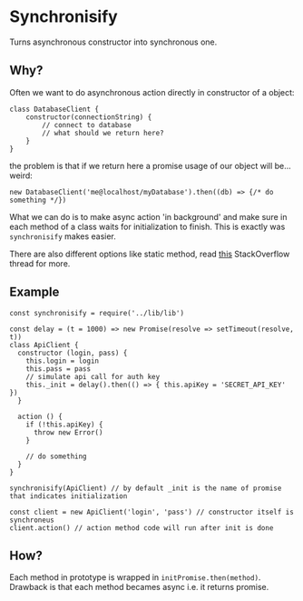 Synchronisify
=============
Turns asynchronous constructor into synchronous one.

Why?
----
Often we want to do asynchronous action directly in constructor of a object:
```
class DatabaseClient {
    constructor(connectionString) {
        // connect to database
        // what should we return here?
    }
}
```
the problem is that if we return here a promise usage of our object will be... weird:

```new DatabaseClient('me@localhost/myDatabase').then((db) => {/* do something */})```

What we can do is to make async action 'in background' and make sure in each method of a class waits for initialization to finish. This is exactly was `synchronisify` makes easier.

There are also different options like static method, read [this](http://stackoverflow.com/questions/24398699/is-it-bad-practice-to-have-a-constructor-function-return-a-promise) StackOverflow thread for more.

Example
-------
```
const synchronisify = require('../lib/lib')

const delay = (t = 1000) => new Promise(resolve => setTimeout(resolve, t))
class ApiClient {
  constructor (login, pass) {
    this.login = login
    this.pass = pass
    // simulate api call for auth key
    this._init = delay().then(() => { this.apiKey = 'SECRET_API_KEY' })
  }

  action () {
    if (!this.apiKey) {
      throw new Error()
    }

    // do something
  }
}

synchronisify(ApiClient) // by default _init is the name of promise that indicates initialization

const client = new ApiClient('login', 'pass') // constructor itself is synchroneus
client.action() // action method code will run after init is done
```

How?
----
Each method in prototype is wrapped in `initPromise.then(method)`. Drawback is that each method becames async i.e. it returns promise.
